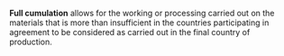 **Full cumulation** allows for the working or processing carried out on the materials that is more than insufficient in the countries participating in agreement to be considered as carried out in the final country of production.
